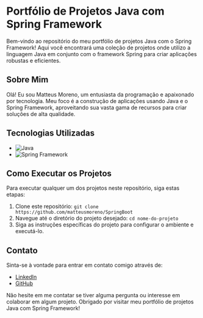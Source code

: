 # Portfólio de Projetos Java com Spring Framework

Bem-vindo ao repositório do meu portfólio de projetos Java com o Spring Framework! Aqui você encontrará uma coleção de projetos onde utilizo a linguagem Java em conjunto com o framework Spring para criar aplicações robustas e eficientes.

## Sobre Mim

Olá! Eu sou Matteus Moreno, um entusiasta da programação e apaixonado por tecnologia. Meu foco é a construção de aplicações usando Java e o Spring Framework, aproveitando sua vasta gama de recursos para criar soluções de alta qualidade.

## Tecnologias Utilizadas

- ![Java](https://img.shields.io/badge/Java-007396?style=flat&logo=java&logoColor=white)
- ![Spring Framework](https://img.shields.io/badge/Spring_Framework-6DB33F?style=flat&logo=spring&logoColor=white)

## Como Executar os Projetos

Para executar qualquer um dos projetos neste repositório, siga estas etapas:

1. Clone este repositório: `git clone https://github.com/matteusmoreno/SpringBoot`
2. Navegue até o diretório do projeto desejado: `cd nome-do-projeto`
3. Siga as instruções específicas do projeto para configurar o ambiente e executá-lo.

## Contato

Sinta-se à vontade para entrar em contato comigo através de:

- [LinkedIn](https://www.linkedin.com/in/matteusmoreno/)
- [GitHub](https://github.com/matteusmoreno)

Não hesite em me contatar se tiver alguma pergunta ou interesse em colaborar em algum projeto. Obrigado por visitar meu portfólio de projetos Java com Spring Framework!

